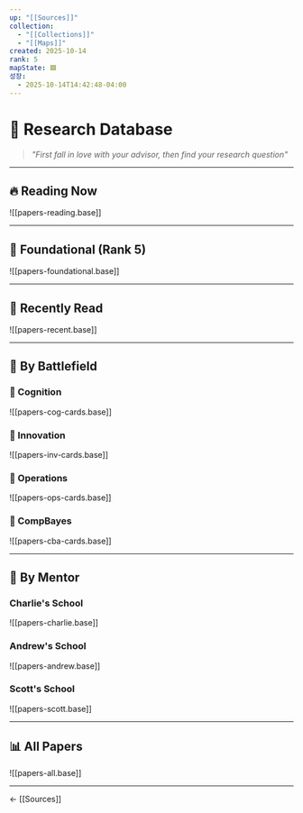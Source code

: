 ```yaml
---
up: "[[Sources]]"
collection:
  - "[[Collections]]"
  - "[[Maps]]"
created: 2025-10-14
rank: 5
mapState: 🟩
성장:
  - 2025-10-14T14:42:48-04:00
---
```


# 📜 Research Database

> *"First fall in love with your advisor, then find your research question"*

---

## 🔥 Reading Now

![[papers-reading.base]]

---

## 💎 Foundational (Rank 5)

![[papers-foundational.base]]

---

## 🌟 Recently Read

![[papers-recent.base]]

---

## 🔬 By Battlefield

### 👾 Cognition
![[papers-cog-cards.base]]

### 🐢 Innovation  
![[papers-inv-cards.base]]

### 🐙 Operations
![[papers-ops-cards.base]]

### 🐅 CompBayes
![[papers-cba-cards.base]]

---

## 🎯 By Mentor

### Charlie's School
![[papers-charlie.base]]

### Andrew's School
![[papers-andrew.base]]

### Scott's School
![[papers-scott.base]]

---

## 📊 All Papers

![[papers-all.base]]

---

← [[Sources]]

